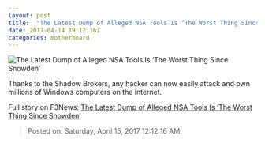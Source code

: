 ```yaml
---
layout: post
title:  "The Latest Dump of Alleged NSA Tools Is ‘The Worst Thing Since Snowden’"
date: 2017-04-14 19:12:16Z
categories: motherboard
---
```


![The Latest Dump of Alleged NSA Tools Is ‘The Worst Thing Since Snowden’](https://video-images.vice.com/articles/58f11ab673e7c17a7552621a/lede/1492196953822-shutterstock_276457949-1.jpeg?crop=1xw:0.8425xh;0xw,0.1055xh&resize=1200:*)

Thanks to the Shadow Brokers, any hacker can now easily attack and pwn millions of Windows computers on the internet.


Full story on F3News: [The Latest Dump of Alleged NSA Tools Is ‘The Worst Thing Since Snowden’](http://www.f3nws.com/n/uNAHRE)

> Posted on: Saturday, April 15, 2017 12:12:16 AM
